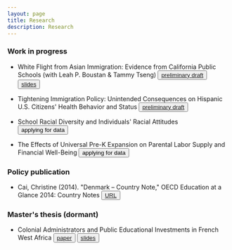 ```yaml
---
layout: page
title: Research
description: Research
---
```


### Work in progress

* White Flight from Asian Immigration: Evidence from California Public Schools (with Leah P. Boustan & Tammy Tseng) <button type="button" class="btn btn-xs btn-default"><a href="/research/BCT_white_flight_draft.pdf">preliminary draft</a></button> 
<button type="button" class="btn btn-xs btn-default"><a href="/research/200210325_Princeton_Grad_Labor_Workshop">slides</a></button>

* Tightening Immigration Policy: Unintended Consequences on Hispanic U.S. Citizens' Health Behavior and Status
<button type="button" class="btn btn-xs btn-default"><a href="/research/Cai_Christine_third_year_paper.pdf">preliminary draft</a></button>

* School Racial Diversity and Individuals' Racial Attitudes 
<button type="button" class="btn btn-xs btn-default">applying for data</button>

* The Effects of Universal Pre-K Expansion on Parental Labor Supply and Financial Well-Being 
<button type="button" class="btn btn-xs btn-default">applying for data</button>

### Policy publication

* Cai, Christine (2014). "Denmark – Country Note," OECD Education at a Glance 2014: Country Notes <button type="button" class="btn btn-xs btn-default"><a href="http://www.oecd.org/edu/Denmark-EAG2014-Country-Note.pdf">URL</a></button>

### Master's thesis (dormant)

* Colonial Administrators and Public Educational Investments in French West Africa 
<button type="button" class="btn btn-xs btn-default"><a href="/research/Cai_masters_thesis_paper.pdf">paper</a></button> <button type="button" class="btn btn-xs btn-default"><a href="/research/Cai_masters_thesis_slides.pdf">slides</a></button>
